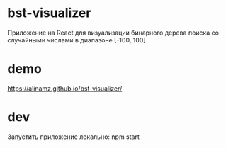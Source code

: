 # bst-visualizer
Приложение на React для визуализации бинарного дерева поиска со случайными числами в диапазоне [-100, 100]

# demo
https://alinamz.github.io/bst-visualizer/

# dev
Запустить приложение локально: npm start

